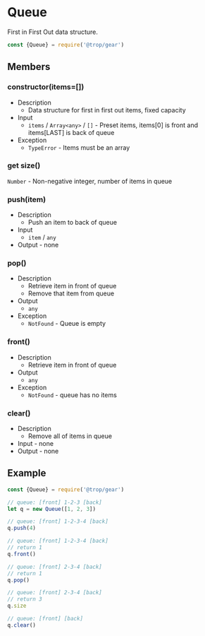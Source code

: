 # Queue

First in First Out data structure.

```js
const {Queue} = require('@trop/gear')
```

## Members

### constructor(items=[])

* Description
    * Data structure for first in first out items, fixed capacity
* Input
    * `items` / `Array<any>` / `[]` - Preset items, items[0] is front and
      items[LAST] is back of queue
* Exception
    * `TypeError` - Items must be an array

### get size()

`Number` - Non-negative integer, number of items in queue

### push(item)

* Description
    * Push an item to back of queue
* Input
    * `item` / `any`
* Output - none

### pop()

* Description
    * Retrieve item in front of queue
    * Remove that item from queue
* Output
    * `any`
* Exception
    * `NotFound` - Queue is empty

### front()

* Description
    * Retrieve item in front of queue
* Output
    * `any`
* Exception
    * `NotFound` - queue has no items

### clear()

* Description
    * Remove all of items in queue
* Input - none
* Output - none

## Example

```js
const {Queue} = require('@trop/gear')

// queue: [front] 1-2-3 [back]
let q = new Queue([1, 2, 3])

// queue: [front] 1-2-3-4 [back]
q.push(4)

// queue: [front] 1-2-3-4 [back]
// return 1
q.front()

// queue: [front] 2-3-4 [back]
// return 1
q.pop()

// queue: [front] 2-3-4 [back]
// return 3
q.size

// queue: [front] [back]
q.clear()
```

